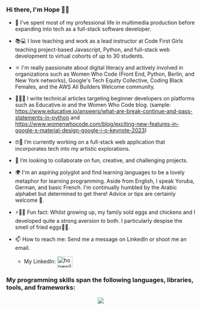 
### Hi there, I'm Hope 👋🏾
- 🔭 I've spent most of my professional life in multimedia production before expanding into tech as a full-stack software developer. 

- 📚💻 I love teaching and work as a lead instructor at Code First Girls teaching project-based Javascript, Python, and full-stack web development to virtual cohorts of up to 30 students.

- ⚛️ I'm really passionate about digital literacy and actively involved in organizations such as Women Who Code (Front End, Python, Berlin, and New York networks), Google's Tech Equity Collective, Coding Black Females, and the AWS All Builders Welcome community. 

- 📝✍🏾 I write technical articles targeting beginner developers on platforms such as Educative.io and the Women Who Code blog. (sample: https://www.educative.io/answers/what-are-break-continue-and-pass-statements-in-python and https://www.womenwhocode.com/blog/exciting-new-features-in-google-s-material-design-google-i-o-keynote-2023)

- 🤓🎨 I’m currently working on a full-stack web application that incorporates tech into my artistic explorations.

- 🤝 I’m looking to collaborate on fun, creative, and challenging projects.

- 🌍 I'm an aspiring polyglot and find learning languages to be a lovely metaphor for learning programming. Aside from English, I speak Yoruba, German, and basic French. I'm continually humbled by the Arabic alphabet but determined to get there! Advice or tips are certainly welcome 🥲.

- ⚡🐔🥚 Fun fact: Whilst growing up, my family sold eggs and chickens and I developed quite a strong aversion to both. I particularly despise the smell of fried eggs🍳🤢.

- 📫 How to reach me: Send me a message on LinkedIn or shoot me an email.
  - My LinkedIn: <a href="https://linkedin.com/in/hopeolaidewilson" rel="nofollow"><img align="center" src="https://raw.githubusercontent.com/rahuldkjain/github-profile-readme-generator/master/src/images/icons/Social/linked-in-alt.svg" alt="hopewilson" height="30" width="40" style="max-width: 100%;"></a>


<!--
**hopeolaide/hopeolaide** is a ✨ _special_ ✨ repository because its `README.md` (this file) appears on your GitHub profile.
-->
<!--[![@hopeolaide's Holopin board](https://holopin.me/hopeolaide)](https://holopin.io/@hopeolaide)-->

<h3>My programming skills span the following languages, libraries, tools, and frameworks:</h3>

<p align="center">
  <a href="https://skillicons.dev">
    <img src="https://skillicons.dev/icons?i=py,react,java,js,aws,typescript,nodejs,express,git,html,css,postman,postgresql,sass,bootstrap,gcp,flask,idea,spring,jest,linux,docker,gitlab,graphql,fastapi,gradle,nextjs,figma,vscode,replit,heroku,pr,vite&perline=17" />
  </a>
</p>

<!--[![My Skills](https://skillicons.dev/icons?i=py,react,aws,gcp,js,typescript,nodejs,express,git,html,css,postman,postgresql,sass,bootstrap,flask,java,idea,spring,jest,linux,docker,gitlab,graphql,fastapi,gradle,nextjs,figma,vscode,replit,heroku,pr,vite&perline=16)](https://skillicons.dev)-->
